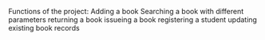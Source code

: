 Functions of the project:
Adding a book
Searching a book with different parameters
returning a book
issueing a book
registering a student
updating existing book records
